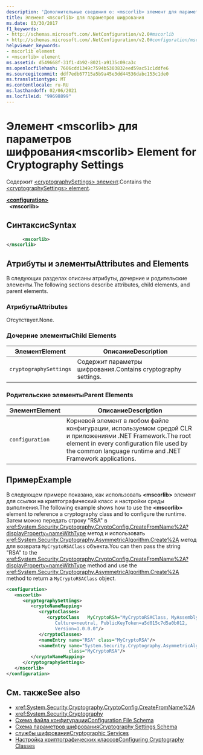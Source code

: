 ```yaml
---
description: 'Дополнительные сведения о: <mscorlib> элемент для параметров шифрования'
title: Элемент <mscorlib> для параметров шифрования
ms.date: 03/30/2017
f1_keywords:
- http://schemas.microsoft.com/.NetConfiguration/v2.0#mscorlib
- http://schemas.microsoft.com/.NetConfiguration/v2.0#configuration/mscorlib
helpviewer_keywords:
- mscorlib element
- <mscorlib> element
ms.assetid: d549668f-31f1-4b92-8021-a9135c09ca3c
ms.openlocfilehash: 7606cdd1349c7594b5303832eed59ac51c1ddfe6
ms.sourcegitcommit: ddf7edb67715a5b9a45e3dd44536dabc153c1de0
ms.translationtype: MT
ms.contentlocale: ru-RU
ms.lasthandoff: 02/06/2021
ms.locfileid: "99698899"
---
```

# <a name="mscorlib-element-for-cryptography-settings"></a><span data-ttu-id="f415b-103">Элемент \<mscorlib> для параметров шифрования</span><span class="sxs-lookup"><span data-stu-id="f415b-103">\<mscorlib> Element for Cryptography Settings</span></span>

<span data-ttu-id="f415b-104">Содержит [ \<cryptographySettings> элемент](cryptographysettings-element.md).</span><span class="sxs-lookup"><span data-stu-id="f415b-104">Contains the [\<cryptographySettings> element](cryptographysettings-element.md).</span></span>  
  
[**\<configuration>**](../configuration-element.md)  
&nbsp;&nbsp;**\<mscorlib>**  
  
## <a name="syntax"></a><span data-ttu-id="f415b-105">Синтаксис</span><span class="sxs-lookup"><span data-stu-id="f415b-105">Syntax</span></span>  
  
```xml  
      <mscorlib>
</mscorlib>  
```  
  
## <a name="attributes-and-elements"></a><span data-ttu-id="f415b-106">Атрибуты и элементы</span><span class="sxs-lookup"><span data-stu-id="f415b-106">Attributes and Elements</span></span>  

 <span data-ttu-id="f415b-107">В следующих разделах описаны атрибуты, дочерние и родительские элементы.</span><span class="sxs-lookup"><span data-stu-id="f415b-107">The following sections describe attributes, child elements, and parent elements.</span></span>  
  
### <a name="attributes"></a><span data-ttu-id="f415b-108">Атрибуты</span><span class="sxs-lookup"><span data-stu-id="f415b-108">Attributes</span></span>  

 <span data-ttu-id="f415b-109">Отсутствует.</span><span class="sxs-lookup"><span data-stu-id="f415b-109">None.</span></span>  
  
### <a name="child-elements"></a><span data-ttu-id="f415b-110">Дочерние элементы</span><span class="sxs-lookup"><span data-stu-id="f415b-110">Child Elements</span></span>  
  
|<span data-ttu-id="f415b-111">Элемент</span><span class="sxs-lookup"><span data-stu-id="f415b-111">Element</span></span>|<span data-ttu-id="f415b-112">Описание</span><span class="sxs-lookup"><span data-stu-id="f415b-112">Description</span></span>|  
|-------------|-----------------|  
|`cryptographySettings`|<span data-ttu-id="f415b-113">Содержит параметры шифрования.</span><span class="sxs-lookup"><span data-stu-id="f415b-113">Contains cryptography settings.</span></span>|  
  
### <a name="parent-elements"></a><span data-ttu-id="f415b-114">Родительские элементы</span><span class="sxs-lookup"><span data-stu-id="f415b-114">Parent Elements</span></span>  
  
|<span data-ttu-id="f415b-115">Элемент</span><span class="sxs-lookup"><span data-stu-id="f415b-115">Element</span></span>|<span data-ttu-id="f415b-116">Описание</span><span class="sxs-lookup"><span data-stu-id="f415b-116">Description</span></span>|  
|-------------|-----------------|  
|`configuration`|<span data-ttu-id="f415b-117">Корневой элемент в любом файле конфигурации, используемом средой CLR и приложениями .NET Framework.</span><span class="sxs-lookup"><span data-stu-id="f415b-117">The root element in every configuration file used by the common language runtime and .NET Framework applications.</span></span>|  
  
## <a name="example"></a><span data-ttu-id="f415b-118">Пример</span><span class="sxs-lookup"><span data-stu-id="f415b-118">Example</span></span>  

 <span data-ttu-id="f415b-119">В следующем примере показано, как использовать **\<mscorlib>** элемент для ссылки на криптографический класс и настройки среды выполнения.</span><span class="sxs-lookup"><span data-stu-id="f415b-119">The following example shows how to use the **\<mscorlib>** element to reference a cryptography class and to configure the runtime.</span></span> <span data-ttu-id="f415b-120">Затем можно передать строку "RSA" в <xref:System.Security.Cryptography.CryptoConfig.CreateFromName%2A?displayProperty=nameWithType> метод и использовать <xref:System.Security.Cryptography.AsymmetricAlgorithm.Create%2A> метод для возврата `MyCryptoRSAClass` объекта.</span><span class="sxs-lookup"><span data-stu-id="f415b-120">You can then pass the string "RSA" to the <xref:System.Security.Cryptography.CryptoConfig.CreateFromName%2A?displayProperty=nameWithType> method and use the <xref:System.Security.Cryptography.AsymmetricAlgorithm.Create%2A> method to return a `MyCryptoRSAClass` object.</span></span>  
  
```xml  
<configuration>  
   <mscorlib>  
      <cryptographySettings>  
         <cryptoNameMapping>  
            <cryptoClasses>  
               <cryptoClass   MyCryptoRSA="MyCryptoRSAClass, MyAssembly  
                  Culture=neutral, PublicKeyToken=a5d015c7d5a0b012,  
                  Version=1.0.0.0"/>  
            </cryptoClasses>  
            <nameEntry name="RSA" class="MyCryptoRSA"/>  
            <nameEntry name="System.Security.Cryptography.AsymmetricAlgorithm"  
                       class="MyCryptoRSA"/>  
         </cryptoNameMapping>  
      </cryptographySettings>  
   </mscorlib>  
</configuration>  
```  
  
## <a name="see-also"></a><span data-ttu-id="f415b-121">См. также</span><span class="sxs-lookup"><span data-stu-id="f415b-121">See also</span></span>

- <xref:System.Security.Cryptography.CryptoConfig.CreateFromName%2A>
- <xref:System.Security.Cryptography>
- [<span data-ttu-id="f415b-122">Схема файла конфигурации</span><span class="sxs-lookup"><span data-stu-id="f415b-122">Configuration File Schema</span></span>](../index.md)
- [<span data-ttu-id="f415b-123">Схема параметров шифрования</span><span class="sxs-lookup"><span data-stu-id="f415b-123">Cryptography Settings Schema</span></span>](index.md)
- [<span data-ttu-id="f415b-124">службы шифрования</span><span class="sxs-lookup"><span data-stu-id="f415b-124">Cryptographic Services</span></span>](../../../../standard/security/cryptographic-services.md)
- [<span data-ttu-id="f415b-125">Настройка криптографических классов</span><span class="sxs-lookup"><span data-stu-id="f415b-125">Configuring Cryptography Classes</span></span>](../../configure-cryptography-classes.md)
